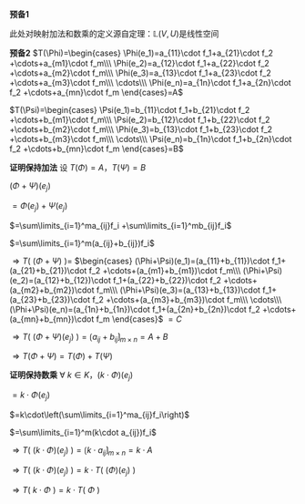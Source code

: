 **预备1**

此处对映射加法和数乘的定义源自定理：$\mathbb{L}(V,U)$是线性空间

**预备2**
$T(\Phi)=\begin{cases}
\Phi(e_1)=a_{11}\cdot f_1+a_{21}\cdot f_2
+\cdots+a_{m1}\cdot f_m\\\ 
\Phi(e_2)=a_{12}\cdot f_1+a_{22}\cdot f_2
+\cdots+a_{m2}\cdot f_m\\\ 
\Phi(e_3)=a_{13}\cdot f_1+a_{23}\cdot f_2
+\cdots+a_{m3}\cdot f_m\\\ 
\cdots\\\ 
\Phi(e_n)=a_{1n}\cdot f_1+a_{2n}\cdot f_2
+\cdots+a_{mn}\cdot f_m
\end{cases}=A$

$T(\Psi)=\begin{cases}
\Psi(e_1)=b_{11}\cdot f_1+b_{21}\cdot f_2
+\cdots+b_{m1}\cdot f_m\\\ 
\Psi(e_2)=b_{12}\cdot f_1+b_{22}\cdot f_2
+\cdots+b_{m2}\cdot f_m\\\ 
\Phi(e_3)=b_{13}\cdot f_1+b_{23}\cdot f_2
+\cdots+b_{m3}\cdot f_m\\\ 
\cdots\\\ 
\Psi(e_n)=b_{1n}\cdot f_1+b_{2n}\cdot f_2
+\cdots+b_{mn}\cdot f_m
\end{cases}=B$

**证明保持加法**
设 $T(\Phi)=A，T(\Psi)=B$

$(\Phi+\Psi)(e_j)$

$=\Phi(e_j)+\Psi(e_j)$

$=\sum\limits_{i=1}^ma_{ij}f_i
+\sum\limits_{i=1}^mb_{ij}f_i$

$=\sum\limits_{i=1}^m(a_{ij}+b_{ij})f_i$

$\Rightarrow T(\ (\Phi+\Psi)\ )=$
$\begin{cases}
(\Phi+\Psi)(e_1)=(a_{11}+b_{11})\cdot f_1+(a_{21}+b_{21})\cdot f_2
+\cdots+(a_{m1}+b_{m1})\cdot f_m\\\ 
(\Phi+\Psi)(e_2)=(a_{12}+b_{12})\cdot f_1+(a_{22}+b_{22})\cdot f_2
+\cdots+(a_{m2}+b_{m2})\cdot f_m\\\ 
(\Phi+\Psi)(e_3)=(a_{13}+b_{13})\cdot f_1+(a_{23}+b_{23})\cdot f_2
+\cdots+(a_{m3}+b_{m3})\cdot f_m\\\ 
\cdots\\\ 
(\Phi+\Psi)(e_n)=(a_{1n}+b_{1n})\cdot f_1+(a_{2n}+b_{2n})\cdot f_2
+\cdots+(a_{mn}+b_{mn})\cdot f_m
\end{cases}$
$=C$

$\Rightarrow T(\ (\Phi+\Psi)(e_j)\ )
=\lgroup a_{ij}+b_{ij}\rgroup_{m\times n}
=A+B$

$\Rightarrow T(\Phi+\Psi)=T(\Phi)+T(\Psi)$

**证明保持数乘**
$\forall\ k\in K，(k\cdot\Phi)(e_j)$

$=k\cdot \Phi(e_j)$

$=k\cdot\left(\sum\limits_{i=1}^ma_{ij}f_i\right)$

$=\sum\limits_{i=1}^m(k\cdot a_{ij})f_i$

$\Rightarrow T(\ (k\cdot\Phi)(e_j)\ )
=\lgroup k\cdot a_{ij}\rgroup_{m\times n}
=k\cdot A$

$\Rightarrow T(\ (k\cdot\Phi)(e_j)\ )
=k\cdot T(\ (\Phi)(e_j)\ )$

$\Rightarrow T(\ k\cdot\Phi\ )
=k\cdot T(\ \Phi\ )$



